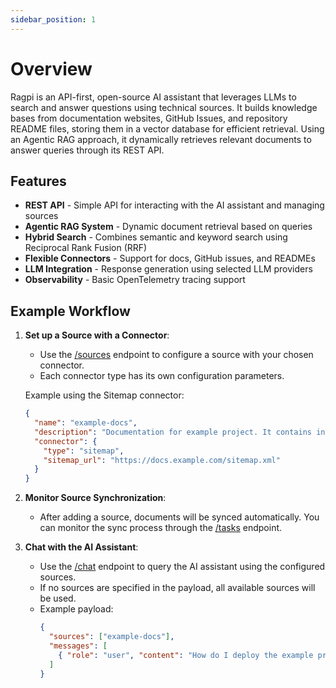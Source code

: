 ```yaml
---
sidebar_position: 1
---
```


# Overview

Ragpi is an API-first, open-source AI assistant that leverages LLMs to search and answer questions using technical sources. It builds knowledge bases from documentation websites, GitHub Issues, and repository README files, storing them in a vector database for efficient retrieval. Using an Agentic RAG approach, it dynamically retrieves relevant documents to answer queries through its REST API.

## Features

- **REST API** - Simple API for interacting with the AI assistant and managing sources
- **Agentic RAG System** - Dynamic document retrieval based on queries
- **Hybrid Search** - Combines semantic and keyword search using Reciprocal Rank Fusion (RRF)
- **Flexible Connectors** - Support for docs, GitHub issues, and READMEs
- **LLM Integration** - Response generation using selected LLM providers
- **Observability** - Basic OpenTelemetry tracing support

## Example Workflow

1. **Set up a Source with a Connector**:

   - Use the [/sources](https://docs.ragpi.io/#tag/sources/POST/sources) endpoint to configure a source with your chosen connector.
   - Each connector type has its own configuration parameters.

   Example using the Sitemap connector:

   ```json
   {
     "name": "example-docs",
     "description": "Documentation for example project. It contains information about configuration, usage, and deployment.",
     "connector": {
       "type": "sitemap",
       "sitemap_url": "https://docs.example.com/sitemap.xml"
     }
   }
   ```

2. **Monitor Source Synchronization**:

   - After adding a source, documents will be synced automatically. You can monitor the sync process through the [/tasks](https://docs.ragpi.io/#tag/tasks/GET/tasks/{task_id}) endpoint.

3. **Chat with the AI Assistant**:

   - Use the [/chat](https://docs.ragpi.io/#tag/chat/POST/chat) endpoint to query the AI assistant using the configured sources.
   - If no sources are specified in the payload, all available sources will be used.
   - Example payload:
     ```json
     {
       "sources": ["example-docs"],
       "messages": [
         { "role": "user", "content": "How do I deploy the example project?" }
       ]
     }
     ```
